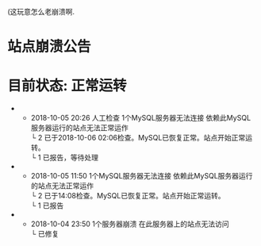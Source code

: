(这玩意怎么老崩溃啊.



# 站点崩溃公告
# 目前状态: 正常运转
- * 2018-10-05 20:26 人工检查 1个MySQL服务器无法连接 依赖此MySQL服务器运行的站点无法正常运作<br>
  └ 2 已于2018-10-06 02:06检查。MySQL已恢复正常。站点开始正常运转。<br>
  └ 1 已报告，等待处理<br>
- * 2018-10-05 11:50 1个MySQL服务器无法连接 依赖此MySQL服务器运行的站点无法正常运作<br>
  └ 2 已于14:08检查。MySQL已恢复正常。站点开始正常运转。<br>
  └ 1 已报告<br>
- * 2018-10-04 23:50 1个服务器崩溃 在此服务器上的站点无法访问<br>
  └ 已修复<br>
